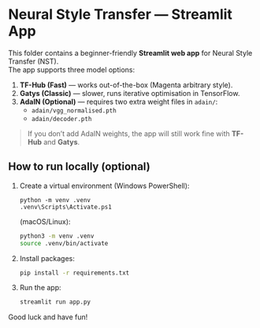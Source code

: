 # Neural Style Transfer — Streamlit App 

This folder contains a beginner-friendly **Streamlit web app** for Neural Style Transfer (NST).  
The app supports three model options:

1. **TF-Hub (Fast)** — works out-of-the-box (Magenta arbitrary style).
2. **Gatys (Classic)** — slower, runs iterative optimisation in TensorFlow.
3. **AdaIN (Optional)** — requires two extra weight files in `adain/`:
   - `adain/vgg_normalised.pth`
   - `adain/decoder.pth`

> If you don’t add AdaIN weights, the app will still work fine with **TF-Hub** and **Gatys**.

## How to run locally (optional)

1. Create a virtual environment (Windows PowerShell):
   ```pwsh
   python -m venv .venv
   .venv\Scripts\Activate.ps1
   ```
   (macOS/Linux):
   ```bash
   python3 -m venv .venv
   source .venv/bin/activate
   ```

2. Install packages:
   ```bash
   pip install -r requirements.txt
   ```

3. Run the app:
   ```bash
   streamlit run app.py
   ```

Good luck and have fun!

